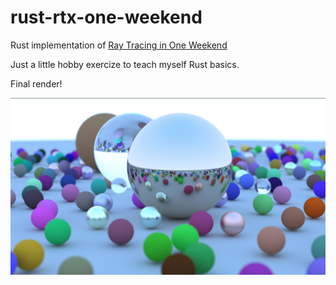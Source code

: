 # rust-rtx-one-weekend

Rust implementation of [Ray Tracing in One Weekend](https://raytracing.github.io/)

Just a little hobby exercize to teach myself Rust basics.

Final render!

![Output](finaloutput.png)